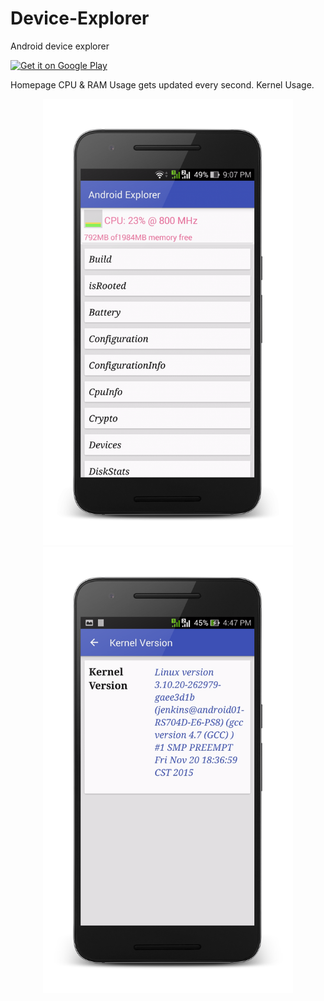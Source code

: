 # Device-Explorer

Android device explorer

<a href='https://play.google.com/store/apps/details?id=com.iamtrk.androidexplorer&hl=en&utm_source=global_co&utm_medium=prtnr&utm_content=Mar2515&utm_campaign=PartBadge&pcampaignid=MKT-Other-global-all-co-prtnr-py-PartBadge-Mar2515-1'><img alt='Get it on Google Play' src='https://developer.android.com/images/brand/en_app_rgb_wo_60.png'/></a>

Homepage CPU & RAM Usage gets updated every second. Kernel Usage.
<p align="center">
<img src="https://raw.githubusercontent.com/iamtrk/Device-Explorer/master/screenshots/home.png" height="714" width="400">
<img src="https://raw.githubusercontent.com/iamtrk/Device-Explorer/master/screenshots/kernel.png" height="714" width="400">
</p>
